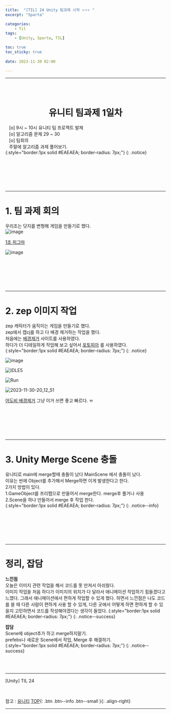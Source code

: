 ```yaml
---
title:  "[TIL] 24 Unity 팀과제 시작 ⭐⭐⭐ "
excerpt: "Sparta"

categories:
    - Til
tags:
    - [Unity, Sparta, TIL]

toc: true
toc_sticky: true
 
date: 2023-11-30 02:00

---
```

- - -


<BR><BR>



<center><H1>  유니티 팀과제 1일차 </H1></center>

&nbsp;&nbsp; [o] 9시 ~ 10시 유니티 팀 프로젝트 발제  
&nbsp;&nbsp; [o] 알고리즘 문제   29 ~ 30    
&nbsp;&nbsp; [o] 팀회의   
&nbsp;&nbsp; 주말에 알고리즘 과제 풀어보기.  
{:style="border:1px solid #EAEAEA; border-radius: 7px;"}
{: .notice}  

<br><br><br><br><br>
- - - 

# 1. 팀 과제 회의

우리조는 닷지를 변형해 게임을 만들기로 했다.  
![image](https://github.com/levell1/levell1.github.io/assets/96651722/c153818d-5247-4d58-82be-99077a610c0f)  

[1조 피그마](https://www.figma.com/file/TglXRlMkYd6kTjCM5iEtsY/1%EC%A1%B0-%EC%9D%BC%EB%8B%A8-%EB%B0%95%EC%A1%B0?type=whiteboard&node-id=0-1&t=hOCSGOG2cI5TUGXc-0)  

![image](https://github.com/levell1/levell1.github.io/assets/96651722/b8119340-5498-4777-8410-34850a5a1198)  

<br><br><br><br><br>
- - - 

# 2. zep 이미지 작업
zep 캐릭터가 움직이는 게임을 만들기로 했다.  
zep에서 캡cj를 하고 다 배경 제거하는 작업을 했다.  
처음에는 [배경제거](https://www.remove.bg/ko/upload) 사이트를 사용하였다.  
하다가 더 디테일하게 작업해 보고 싶어서 [포토피아](https://www.photopea.com/) 를 사용하였다.  
{:style="border:1px solid #EAEAEA; border-radius: 7px;"}
{: .notice}  

![image](https://github.com/levell1/levell1.github.io/assets/96651722/852a4d2c-23ac-4d06-964f-4d22a5996af6)

![IDLE5](https://github.com/levell1/levell1.github.io/assets/96651722/15ed44ff-e150-4f03-8476-20aa514a3864)  

![Run](https://github.com/levell1/levell1.github.io/assets/96651722/03cb7c38-8b3e-402d-b4f7-b31c42f403f3)  
 
![2023-11-30-20_12_51](https://github.com/levell1/levell1.github.io/assets/96651722/2919e436-64e8-41b1-b689-6585ab697352)  

[어도비 배경제거](https://www.adobe.com/kr/express/feature/image/remove-background) 그냥 이거 쓰면 좋고 빠르다. ㅠ

<br><br><br><br><br>
- - - 

# 3. Unity Merge Scene 충돌
유니티로 main에 merge할때 충돌이 났다 MainScene 에서 충돌이 났다.  
이유는 씬에 Object를 추가해서 Merge하면 이게 발생한다고 한다.  
2가지 방법이 있다.  
1.GameObject를 프리팹으로 만들어서 merge한다. merge후 풀거나 사용  
2.Scene을 하나 만들어서 merge 후 작업 한다.  
{:style="border:1px solid #EAEAEA; border-radius: 7px;"}
{: .notice--info}  



<br><br><br><br><br>
- - - 

# 정리, 잡담

**느낀점**  
오늘은 이미지 관련 작업을 해서 코드를 못 만져서 아쉬웠다.  
이미지 작업을 처음 하다가 이미지의 위치가 다 달라서 애니메이션 작업하기 힘들겠다고 느꼈다. 그래서 애니메이션에서 편하게 작업할 수 있게 했다.
하면서 느낀점은 나도 코드를 쓸 때 다른 사람이 편하게 사용 할 수 있게, 다른 곳에서 어떻게 하면 편하게 할 수 있을지 고민하면서 코드를 작성해야겠다는 생각이 들었다.
{:style="border:1px solid #EAEAEA; border-radius: 7px;"}
{: .notice--success}


**잡담**  
Scene에 object추가 하고 merge하지말기.  
prefebs나 새로운 Scene에서 작업, Merge 후 해결하기.  
{:style="border:1px solid #EAEAEA; border-radius: 7px;"}
{: .notice--success}


<br><br>
- - - 

[Unity] TIL 24

<br>

참고 : [유니티](https://docs.unity3d.com/kr/)
[TOP](#){: .btn .btn--info .btn--small }{: .align-right}
<br>
- - -
